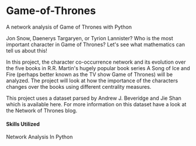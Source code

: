 # Game-of-Thrones
A network analysis of Game of Thrones with Python

Jon Snow, Daenerys Targaryen, or Tyrion Lannister? Who is the most important character in Game of Thrones? Let's see what mathematics can tell us about this!

In this project, the character co-occurrence network and its evolution over the five books in R.R. Martin's hugely popular book series A Song of Ice and Fire (perhaps better known as the TV show Game of Thrones) will be analyzed. The project will look at how the importance of the characters changes over the books using different centrality measures.

This project uses a dataset parsed by Andrew J. Beveridge and Jie Shan which is available here. For more information on this dataset have a look at the Network of Thrones blog.

#### Skills Utilized
Network Analysis In Python
